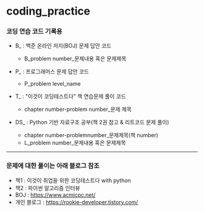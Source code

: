 # coding_practice
### 코딩 연습 코드 기록용
+ B_ : 백준 온라인 저지(BOJ) 문제 답안 코드
  + B_problem number_문제내용 혹은 문제제목

+ P_ : 프로그래머스 문제 답안 코드
  + P_problem level_name

+ T_ : "이것이 코딩테스트다" 책 연습문제 풀이 코드
  + chapter number-problem number_문제 제목

+ DS_ : Python 기반 자료구조 공부(책 2권 참고 & 리트코드 문제 풀이)
  + chapter number-problemnumber_문제제목(책 number)
  + L_problem number_문제내용 혹은 문제제목

--------------------------

### 문제에 대한 풀이는 아래 블로그 참조
+ 책1 : 이것이 취업을 위한 코딩테스트다 with python
+ 책2 : 파이썬 알고리즘 인터뷰
+ BOJ : https://www.acmicpc.net/
+ 개인 블로그 : https://rookie-developer.tistory.com/
